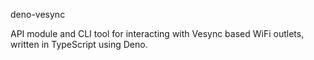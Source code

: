 deno-vesync

API module and CLI tool for interacting with Vesync based WiFi outlets, written in TypeScript using Deno.